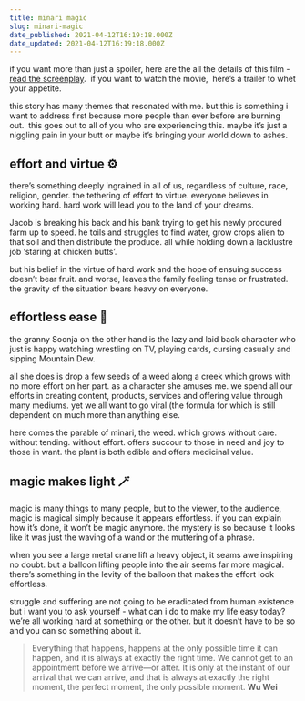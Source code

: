 ```yaml
---
title: minari magic
slug: minari-magic
date_published: 2021-04-12T16:19:18.000Z
date_updated: 2021-04-12T16:19:18.000Z
---
```


if you want more than just a spoiler, here are the all the details of this film - [read the screenplay](https://deadline.com/wp-content/uploads/2021/03/Minari-Screenplay.pdf).  if you want to watch the movie,  here’s a trailer to whet your appetite.

this story has many themes that resonated with me. but this is something i want to address first because more people than ever before are burning out.  this goes out to all of you who are experiencing this. maybe it’s just a niggling pain in your butt or maybe it’s bringing your world down to ashes.

## effort and virtue ⚙️

there’s something deeply ingrained in all of us, regardless of culture, race, religion, gender. the tethering of effort to virtue. everyone believes in working hard. hard work will lead you to the land of your dreams.

Jacob is breaking his back and his bank trying to get his newly procured farm up to speed. he toils and struggles to find water, grow crops alien to that soil and then distribute the produce. all while holding down a lacklustre job ‘staring at chicken butts’.

but his belief in the virtue of hard work and the hope of ensuing success doesn’t bear fruit. and worse, leaves the family feeling tense or frustrated. the gravity of the situation bears heavy on everyone.

## effortless ease 🍃

the granny Soonja on the other hand is the lazy and laid back character who just is happy watching wrestling on TV, playing cards, cursing casually and sipping Mountain Dew.

all she does is drop a few seeds of a weed along a creek which grows with no more effort on her part. as a character she amuses me. we spend all our efforts in creating content, products, services and offering value through many mediums. yet we all want to go viral (the formula for which is still dependent on much more than anything else.

here comes the parable of minari, the weed. which grows without care. without tending. without effort. offers succour to those in need and joy to those in want. the plant is both edible and offers medicinal value.

## magic makes light 🪄

magic is many things to many people, but to the viewer, to the audience, magic is magical simply because it appears effortless. if you can explain how it’s done, it won’t be magic anymore. the mystery is so because it looks like it was just the waving of a wand or the muttering of a phrase.

when you see a large metal crane lift a heavy object, it seams awe inspiring no doubt. but a balloon lifting people into the air seems far more magical. there’s something in the levity of the balloon that makes the effort look effortless.

struggle and suffering are not going to be eradicated from human existence but i want you to ask yourself - what can i do to make my life easy today? we’re all working hard at something or the other. but it doesn’t have to be so and you can so something about it.

> Everything that happens, happens at the only possible time it can happen, and it is always at exactly the right time. We cannot get to an appointment before we arrive—or after. It is only at the instant of our arrival that we can arrive, and that is always at exactly the right moment, the perfect moment, the only possible moment. **Wu Wei**
